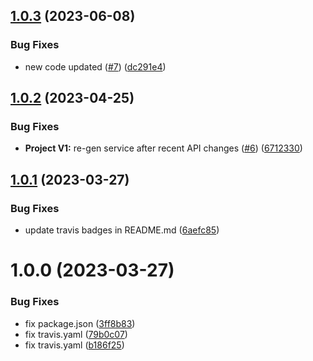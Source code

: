 ## [1.0.3](https://github.com/IBM/project-node-sdk/compare/v1.0.2...v1.0.3) (2023-06-08)


### Bug Fixes

* new code updated ([#7](https://github.com/IBM/project-node-sdk/issues/7)) ([dc291e4](https://github.com/IBM/project-node-sdk/commit/dc291e4b454168feca0a444f586033c60b910bde))

## [1.0.2](https://github.com/IBM/project-node-sdk/compare/v1.0.1...v1.0.2) (2023-04-25)


### Bug Fixes

* **Project V1:** re-gen service after recent API changes ([#6](https://github.com/IBM/project-node-sdk/issues/6)) ([6712330](https://github.com/IBM/project-node-sdk/commit/67123304e5c2f3ce7e17506f41f7dddabe622a5e))

## [1.0.1](https://github.com/IBM/project-node-sdk/compare/v1.0.0...v1.0.1) (2023-03-27)


### Bug Fixes

* update travis badges in README.md ([6aefc85](https://github.com/IBM/project-node-sdk/commit/6aefc85ffeefe9660b6c67ec4b9be0c25e18b0d7))

# 1.0.0 (2023-03-27)


### Bug Fixes

* fix package.json ([3ff8b83](https://github.com/IBM/project-node-sdk/commit/3ff8b838f24d1c2bc8d7c00e475c64658770bd4d))
* fix travis.yaml ([79b0c07](https://github.com/IBM/project-node-sdk/commit/79b0c07d04f78e90f78c136eb4ad9aed00b81caf))
* fix travis.yaml ([b186f25](https://github.com/IBM/project-node-sdk/commit/b186f25e007009fa6c8e91d3210ef6a3957fb875))
